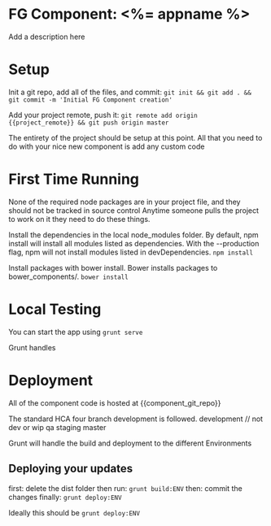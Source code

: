 FG Component: <%= appname %>
============================

Add a description here


Setup
=====

Init a git repo, add all of the files, and commit:
`git init && git add . && git commit -m 'Initial FG Component creation'`

Add your project remote, push it:
`git remote add origin {{project_remote}} && git push origin master`


The entirety of the project should be setup at this point.
All that you need to do with your nice new component is add any custom code



First Time Running
==================

None of the required node packages are in your project file, and they should not be tracked in source control
Anytime someone pulls the project to work on it they need to do these things.

Install the dependencies in the local node_modules folder.
By default, npm install will install all modules listed as dependencies. With the --production flag, npm will not install modules listed in devDependencies.
`npm install`

Install packages with bower install. Bower installs packages to bower_components/.
`bower install`



Local Testing
=============


You can start the app using `grunt serve`

Grunt handles 





Deployment
==========

All of the component code is hosted at {{component_git_repo}}

The standard HCA four branch development is followed.
development  // not dev or wip
qa
staging
master


Grunt will handle the build and deployment to the different Environments

## Deploying your updates
first:      delete the dist folder
then run:   `grunt build:ENV`
then:       commit the changes
finally:    `grunt deploy:ENV`

Ideally this should be `grunt deploy:ENV`

